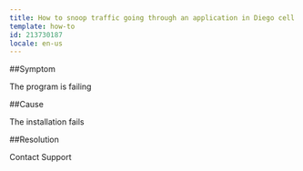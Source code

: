 ```yaml
---
title: How to snoop traffic going through an application in Diego cell
template: how-to
id: 213730187
locale: en-us
---
```


##Symptom

The program is failing

##Cause

The installation fails

##Resolution

Contact Support
